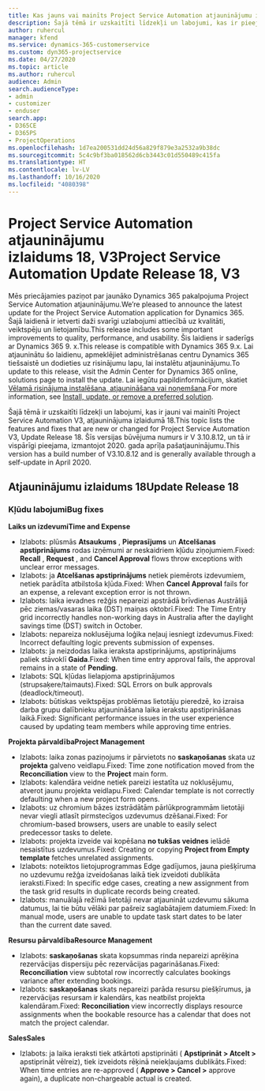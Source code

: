 ```yaml
---
title: Kas jauns vai mainīts Project Service Automation atjauninājumu izlaidumā 18, V3
description: Šajā tēmā ir uzskaitīti līdzekļi un labojumi, kas ir pieejami Project Service Automation atjauninājumu izlaidumā 18, V3.
author: ruhercul
manager: kfend
ms.service: dynamics-365-customerservice
ms.custom: dyn365-projectservice
ms.date: 04/27/2020
ms.topic: article
ms.author: ruhercul
audience: Admin
search.audienceType:
- admin
- customizer
- enduser
search.app:
- D365CE
- D365PS
- ProjectOperations
ms.openlocfilehash: 1d7ea200531dd24d56a829f879e3a2532a9b38dc
ms.sourcegitcommit: 5c4c9bf3ba018562d6cb3443c01d550489c415fa
ms.translationtype: HT
ms.contentlocale: lv-LV
ms.lasthandoff: 10/16/2020
ms.locfileid: "4080398"
---
```

# <a name="project-service-automation-update-release-18-v3"></a><span data-ttu-id="9b81e-103">Project Service Automation atjauninājumu izlaidums 18, V3</span><span class="sxs-lookup"><span data-stu-id="9b81e-103">Project Service Automation Update Release 18, V3</span></span>

<span data-ttu-id="9b81e-104">Mēs priecājamies paziņot par jaunāko Dynamics 365 pakalpojuma Project Service Automation atjauninājumu.</span><span class="sxs-lookup"><span data-stu-id="9b81e-104">We’re pleased to announce the latest update for the Project Service Automation application for Dynamics 365.</span></span> <span data-ttu-id="9b81e-105">Šajā laidienā ir ietverti daži svarīgi uzlabojumi attiecībā uz kvalitāti, veiktspēju un lietojamību.</span><span class="sxs-lookup"><span data-stu-id="9b81e-105">This release includes some important improvements to quality, performance, and usability.</span></span> <span data-ttu-id="9b81e-106">Šis laidiens ir saderīgs ar Dynamics 365 9. x.</span><span class="sxs-lookup"><span data-stu-id="9b81e-106">This release is compatible with Dynamics 365 9.x.</span></span> <span data-ttu-id="9b81e-107">Lai atjauninātu šo laidienu, apmeklējiet administrēšanas centru Dynamics 365 tiešsaistē un dodieties uz risinājumu lapu, lai instalētu atjauninājumu.</span><span class="sxs-lookup"><span data-stu-id="9b81e-107">To update to this release, visit the Admin Center for Dynamics 365 online, solutions page to install the update.</span></span> <span data-ttu-id="9b81e-108">Lai iegūtu papildinformācijum, skatiet [Vēlamā risinājuma instalēšana, atjaunināšana vai noņemšana](https://docs.microsoft.com/power-platform/admin/install-remove-preferred-solution).</span><span class="sxs-lookup"><span data-stu-id="9b81e-108">For more information, see [Install, update, or remove a preferred solution](https://docs.microsoft.com/power-platform/admin/install-remove-preferred-solution).</span></span>

<span data-ttu-id="9b81e-109">Šajā tēmā ir uzskaitīti līdzekļi un labojumi, kas ir jauni vai mainīti Project Service Automation V3, atjauninājuma izlaidumā 18.</span><span class="sxs-lookup"><span data-stu-id="9b81e-109">This topic lists the features and fixes that are new or changed for Project Service Automation V3, Update Release 18.</span></span> <span data-ttu-id="9b81e-110">Šīs versijas būvējuma numurs ir V 3.10.8.12, un tā ir vispārīgi pieejama, izmantojot 2020. gada aprīļa pašatjauninājumu.</span><span class="sxs-lookup"><span data-stu-id="9b81e-110">This version has a build number of V3.10.8.12 and is generally available through a self-update in April 2020.</span></span>

## <a name="update-release-18"></a><span data-ttu-id="9b81e-111">Atjauninājumu izlaidums 18</span><span class="sxs-lookup"><span data-stu-id="9b81e-111">Update Release 18</span></span>

### <a name="bug-fixes"></a><span data-ttu-id="9b81e-112">Kļūdu labojumi</span><span class="sxs-lookup"><span data-stu-id="9b81e-112">Bug fixes</span></span>

<span data-ttu-id="9b81e-113">**Laiks un izdevumi**</span><span class="sxs-lookup"><span data-stu-id="9b81e-113">**Time and Expense**</span></span>

- <span data-ttu-id="9b81e-114">Izlabots: plūsmās **Atsaukums** , **Pieprasījums** un **Atcelšanas apstiprinājums** rodas izņēmumi ar neskaidriem kļūdu ziņojumiem.</span><span class="sxs-lookup"><span data-stu-id="9b81e-114">Fixed: **Recall** , **Request** , and **Cancel Approval** flows throw exceptions with unclear error messages.</span></span>
- <span data-ttu-id="9b81e-115">Izlabots: ja **Atcelšanas apstiprinājums** netiek piemērots izdevumiem, netiek parādīta atbilstoša kļūda.</span><span class="sxs-lookup"><span data-stu-id="9b81e-115">Fixed: When **Cancel Approval** fails for an expense, a relevant exception error is not thrown.</span></span>
- <span data-ttu-id="9b81e-116">Izlabots: laika ievadnes režģis nepareizi apstrādā brīvdienas Austrālijā pēc ziemas/vasaras laika (DST) maiņas oktobrī.</span><span class="sxs-lookup"><span data-stu-id="9b81e-116">Fixed: The Time Entry grid incorrectly handles non-working days in Australia after the daylight savings time (DST) switch in October.</span></span>
- <span data-ttu-id="9b81e-117">Izlabots: nepareiza noklusējuma loģika neļauj iesniegt izdevumus.</span><span class="sxs-lookup"><span data-stu-id="9b81e-117">Fixed: Incorrect defaulting logic prevents submission of expenses.</span></span>
- <span data-ttu-id="9b81e-118">Izlabots: ja neizdodas laika ieraksta apstiprinājums, apstiprinājums paliek stāvoklī **Gaida**.</span><span class="sxs-lookup"><span data-stu-id="9b81e-118">Fixed: When time entry approval fails, the approval remains in a state of **Pending**.</span></span>
- <span data-ttu-id="9b81e-119">Izlabots: SQL kļūdas lielapjoma apstiprinājumos (strupsaķere/taimauts).</span><span class="sxs-lookup"><span data-stu-id="9b81e-119">Fixed: SQL Errors on bulk approvals (deadlock/timeout).</span></span>
- <span data-ttu-id="9b81e-120">Izlabots: būtiskas veiktspējas problēmas lietotāju pieredzē, ko izraisa darba grupu dalībnieku atjaunināšana laika ierakstu apstiprināšanas laikā.</span><span class="sxs-lookup"><span data-stu-id="9b81e-120">Fixed: Significant performance issues in the user experience caused by updating team members while approving time entries.</span></span>

<span data-ttu-id="9b81e-121">**Projekta pārvaldība**</span><span class="sxs-lookup"><span data-stu-id="9b81e-121">**Project Management**</span></span>

- <span data-ttu-id="9b81e-122">Izlabots: laika zonas paziņojums ir pārvietots no **saskaņošanas** skata uz **projekta** galveno veidlapu.</span><span class="sxs-lookup"><span data-stu-id="9b81e-122">Fixed: Time zone notification moved from the **Reconciliation** view to the **Project** main form.</span></span>
- <span data-ttu-id="9b81e-123">Izlabots: kalendāra veidne netiek pareizi iestatīta uz noklusējumu, atverot jaunu projekta veidlapu.</span><span class="sxs-lookup"><span data-stu-id="9b81e-123">Fixed: Calendar template is not correctly defaulting when a new project form opens.</span></span>
- <span data-ttu-id="9b81e-124">Izlabots: uz chromium bāzes izstrādātām pārlūkprogrammām lietotāji nevar viegli atlasīt pirmstecīgos uzdevumus dzēšanai.</span><span class="sxs-lookup"><span data-stu-id="9b81e-124">Fixed: For chromium-based browsers, users are unable to easily select predecessor tasks to delete.</span></span>
- <span data-ttu-id="9b81e-125">Izlabots: projekta izveide vai kopēšana **no tukšas veidnes** ielādē nesaistītus uzdevumus.</span><span class="sxs-lookup"><span data-stu-id="9b81e-125">Fixed: Creating or copying **Project from Empty template** fetches unrelated assignments.</span></span>
- <span data-ttu-id="9b81e-126">Izlabots: noteiktos lietojuprogrammas Edge gadījumos, jauna piešķīruma no uzdevumu režģa izveidošanas laikā tiek izveidoti dublikāta ieraksti.</span><span class="sxs-lookup"><span data-stu-id="9b81e-126">Fixed: In specific edge cases, creating a new assignment from the task grid results in duplicate records being created.</span></span>
- <span data-ttu-id="9b81e-127">Izlabots: manuālajā režīmā lietotāji nevar atjaunināt uzdevumu sākuma datumus, lai tie būtu vēlāki par pašreiz saglabātajiem datumiem.</span><span class="sxs-lookup"><span data-stu-id="9b81e-127">Fixed: In manual mode, users are unable to update task start dates to be later than the current date saved.</span></span>

<span data-ttu-id="9b81e-128">**Resursu pārvaldība**</span><span class="sxs-lookup"><span data-stu-id="9b81e-128">**Resource Management**</span></span>

- <span data-ttu-id="9b81e-129">Izlabots: **saskaņošanas** skata kopsummas rinda nepareizi aprēķina rezervācijas dispersiju pēc rezervācijas pagarināšanas.</span><span class="sxs-lookup"><span data-stu-id="9b81e-129">Fixed: **Reconciliation** view subtotal row incorrectly calculates bookings variance after extending bookings.</span></span>
- <span data-ttu-id="9b81e-130">Izlabots: **saskaņošanas** skats nepareizi parāda resursu piešķīrumus, ja rezervācijas resursam ir kalendārs, kas neatbilst projekta kalendāram.</span><span class="sxs-lookup"><span data-stu-id="9b81e-130">Fixed: **Reconciliation** view incorrectly displays resource assignments when the bookable resource has a calendar that does not match the project calendar.</span></span>

<span data-ttu-id="9b81e-131">**Sales**</span><span class="sxs-lookup"><span data-stu-id="9b81e-131">**Sales**</span></span>

- <span data-ttu-id="9b81e-132">Izlabots: ja laika ieraksti tiek atkārtoti apstiprināti ( **Apstiprināt > Atcelt >** apstiprināt vēlreiz), tiek izveidots rēķinā neiekļaujams dublikāts.</span><span class="sxs-lookup"><span data-stu-id="9b81e-132">Fixed: When time entries are re-approved ( **Approve > Cancel >** approve again), a duplicate non-chargeable actual is created.</span></span>
